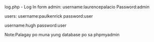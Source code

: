 log.php - Log In form
admin:
username:laurencepalacio
Password:admin

users:
username:paulkenrick
password:user

username:hugh
password:user

Note:Palagay po muna yung database po sa phpmyadmin



